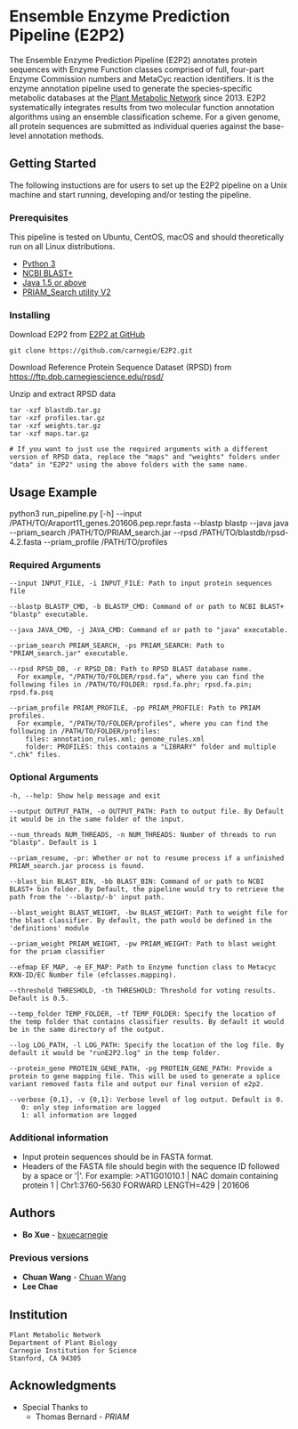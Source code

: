 # Ensemble Enzyme Prediction Pipeline (E2P2)

The Ensemble Enzyme Prediction Pipeline (E2P2) annotates protein sequences with Enzyme Function classes comprised of full, four-part Enzyme Commission numbers and MetaCyc reaction identifiers. It is the enzyme annotation pipeline used to generate the species-specific metabolic databases at the [Plant Metabolic Network](www.plantcyc.org) since 2013. E2P2 systematically integrates results from two molecular function annotation algorithms using an ensemble classification scheme. For a given genome, all protein sequences are submitted as individual queries against the base-level annotation methods.

## Getting Started
The following instuctions are for users to set up the E2P2 pipeline on a Unix machine and start running, developing and/or testing the pipeline.

### Prerequisites
This pipeline is tested on Ubuntu, CentOS, macOS and should theoretically run on all Linux distributions.
* [Python 3](https://www.python.org/downloads/)
* [NCBI BLAST+](https://blast.ncbi.nlm.nih.gov/Blast.cgi?CMD=Web&PAGE_TYPE=BlastDocs&DOC_TYPE=Download)
* [Java 1.5 or above](https://www.oracle.com/technetwork/java/javase/downloads/index.html)
* [PRIAM_Search utility V2](http://priam.prabi.fr/REL_JAN18/index_jan18.html)

### Installing

Download E2P2 from [E2P2 at GitHub](https://github.com/carnegie/E2P2)

```
git clone https://github.com/carnegie/E2P2.git
```

Download Reference Protein Sequence Dataset (RPSD) from https://ftp.dpb.carnegiescience.edu/rpsd/

Unzip and extract RPSD data
```
tar -xzf blastdb.tar.gz
tar -xzf profiles.tar.gz
tar -xzf weights.tar.gz
tar -xzf maps.tar.gz

# If you want to just use the required arguments with a different version of RPSD data, replace the "maps" and "weights" folders under "data" in "E2P2" using the above folders with the same name.
```

## Usage Example

python3 run_pipeline.py [-h] --input /PATH/TO/Araport11_genes.201606.pep.repr.fasta --blastp blastp --java java --priam_search /PATH/TO/PRIAM_search.jar --rpsd /PATH/TO/blastdb/rpsd-4.2.fasta --priam_profile /PATH/TO/profiles

### Required Arguments
    --input INPUT_FILE, -i INPUT_FILE: Path to input protein sequences file
    
    --blastp BLASTP_CMD, -b BLASTP_CMD: Command of or path to NCBI BLAST+ "blastp" executable.
    
    --java JAVA_CMD, -j JAVA_CMD: Command of or path to "java" executable.
    
    --priam_search PRIAM_SEARCH, -ps PRIAM_SEARCH: Path to "PRIAM_search.jar" executable.
    
    --rpsd RPSD_DB, -r RPSD_DB: Path to RPSD BLAST database name.
      For example, "/PATH/TO/FOLDER/rpsd.fa", where you can find the following files in /PATH/TO/FOLDER: rpsd.fa.phr; rpsd.fa.pin; rpsd.fa.psq
      
    --priam_profile PRIAM_PROFILE, -pp PRIAM_PROFILE: Path to PRIAM profiles.
      For example, "/PATH/TO/FOLDER/profiles", where you can find the following in /PATH/TO/FOLDER/profiles:
        files: annotation_rules.xml; genome_rules.xml
        folder: PROFILES: this contains a "LIBRARY" folder and multiple ".chk" files.
### Optional Arguments
    -h, --help: Show help message and exit
    
    --output OUTPUT_PATH, -o OUTPUT_PATH: Path to output file. By Default it would be in the same folder of the input.
    
    --num_threads NUM_THREADS, -n NUM_THREADS: Number of threads to run "blastp". Default is 1
    
    --priam_resume, -pr: Whether or not to resume process if a unfinished PRIAM_search.jar process is found.
    
    --blast_bin BLAST_BIN, -bb BLAST_BIN: Command of or path to NCBI BLAST+ bin folder. By Default, the pipeline would try to retrieve the path from the '--blastp/-b' input path.
    
    --blast_weight BLAST_WEIGHT, -bw BLAST_WEIGHT: Path to weight file for the blast classifier. By default, the path would be defined in the 'definitions' module
    
    --priam_weight PRIAM_WEIGHT, -pw PRIAM_WEIGHT: Path to blast weight for the priam classifier
    
    --efmap EF_MAP, -e EF_MAP: Path to Enzyme function class to Metacyc RXN-ID/EC Number file (efclasses.mapping).
    
    --threshold THRESHOLD, -th THRESHOLD: Threshold for voting results. Default is 0.5.
    
    --temp_folder TEMP_FOLDER, -tf TEMP_FOLDER: Specify the location of the temp folder that contains classifier results. By default it would be in the same directory of the output.
    
    --log LOG_PATH, -l LOG_PATH: Specify the location of the log file. By default it would be "runE2P2.log" in the temp folder.
    
    --protein_gene PROTEIN_GENE_PATH, -pg PROTEIN_GENE_PATH: Provide a protein to gene mapping file. This will be used to generate a splice variant removed fasta file and output our final version of e2p2.
    
    --verbose {0,1}, -v {0,1}: Verbose level of log output. Default is 0.
       0: only step information are logged
       1: all information are logged

### Additional information
- Input protein sequences should be in FASTA format.
- Headers of the FASTA file should begin with the sequence ID followed by a space or '|'.
    For example: >AT1G01010.1 | NAC domain containing protein 1 | Chr1:3760-5630 FORWARD LENGTH=429 | 201606

## Authors

* **Bo Xue** - [bxuecarnegie](https://github.com/bxuecarnegie)

### Previous versions
* **Chuan Wang** - [Chuan Wang](https://github.com/grittyy)
* **Lee Chae**

## Institution
    Plant Metabolic Network
    Department of Plant Biology
    Carnegie Institution for Science
    Stanford, CA 94305


## Acknowledgments

* Special Thanks to
  * Thomas Bernard - *PRIAM*
